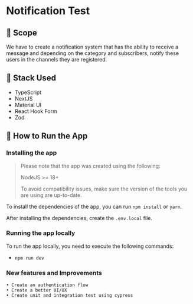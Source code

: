# Notification Test

## 📝 Scope

We have to create a notification system that has the ability to receive a message and depending on
the category and subscribers, notify these users in the channels they are registered.

## 🔧 Stack Used

- TypeScript
- NextJS
- Material UI
- React Hook Form
- Zod

## 🏃 How to Run the App

### Installing the app

> Please note that the app was created using the following:
>
> NodeJS >= 18+
>
> To avoid compatibility issues, make sure the version of the tools you are using are up-to-date.

To install the dependencies of the app, you can run `npm install` or `yarn`.

After installing the dependencies, create the `.env.local` file.

### Running the app locally

To run the app locally, you need to execute the following commands:

- `npm run dev`

### New features and Improvements

    • Create an authentication flow
    • Create a better UI/UX
    • Create unit and integration test using cypress

